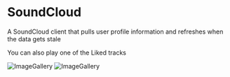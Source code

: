 # SoundCloud
A SoundCloud client that pulls user profile information and refreshes when the data gets stale

You can also play one of the Liked tracks

![ImageGallery](https://raw.githubusercontent.com/lawloretienne/Soundcloud/master/images/SoundCloud_Screenshot_1.png) ![ImageGallery](https://raw.githubusercontent.com/lawloretienne/Soundcloud/master/images/SoundCloud_Screenshot_2.png)





